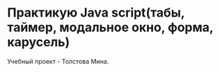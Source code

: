 # Практикую Java script(табы, таймер, модальное окно, форма, карусель)
Учебный проект - Толстова Мина.
